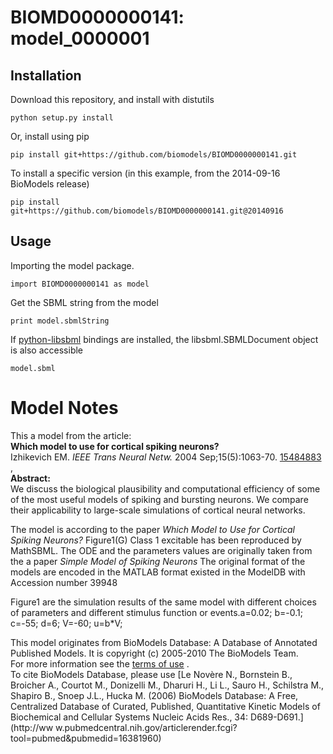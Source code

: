 # BIOMD0000000141: model_0000001

## Installation

Download this repository, and install with distutils

`python setup.py install`

Or, install using pip

`pip install git+https://github.com/biomodels/BIOMD0000000141.git`

To install a specific version (in this example, from the 2014-09-16 BioModels release)

`pip install git+https://github.com/biomodels/BIOMD0000000141.git@20140916`

## Usage

Importing the model package.

`import BIOMD0000000141 as model`

Get the SBML string from the model

`print model.sbmlString`

If [python-libsbml](https://pypi.python.org/pypi/python-libsbml) bindings are
installed, the libsbml.SBMLDocument object is also accessible

`model.sbml`


# Model Notes


This a model from the article:  
**Which model to use for cortical spiking neurons?**   
Izhikevich EM. _IEEE Trans Neural Netw._ 2004 Sep;15(5):1063-70.
[15484883](http://www.ncbi.nlm.nih.gov/pubmed/15484883) ,  
**Abstract:**   
We discuss the biological plausibility and computational efficiency of some of
the most useful models of spiking and bursting neurons. We compare their
applicability to large-scale simulations of cortical neural networks.

The model is according to the paper _Which Model to Use for Cortical Spiking
Neurons?_ Figure1(G) Class 1 excitable has been reproduced by MathSBML. The
ODE and the parameters values are originally taken from the a paper _Simple
Model of Spiking Neurons_ The original format of the models are encoded in the
MATLAB format existed in the ModelDB with Accession number 39948

Figure1 are the simulation results of the same model with different choices of
parameters and different stimulus function or events.a=0.02; b=-0.1; c=-55;
d=6; V=-60; u=b*V;

This model originates from BioModels Database: A Database of Annotated
Published Models. It is copyright (c) 2005-2010 The BioModels Team.  
For more information see the [terms of
use](http://www.ebi.ac.uk/biomodels/legal.html) .  
To cite BioModels Database, please use [Le Novère N., Bornstein B., Broicher
A., Courtot M., Donizelli M., Dharuri H., Li L., Sauro H., Schilstra M.,
Shapiro B., Snoep J.L., Hucka M. (2006) BioModels Database: A Free,
Centralized Database of Curated, Published, Quantitative Kinetic Models of
Biochemical and Cellular Systems Nucleic Acids Res., 34: D689-D691.](http://ww
w.pubmedcentral.nih.gov/articlerender.fcgi?tool=pubmed&pubmedid=16381960)


